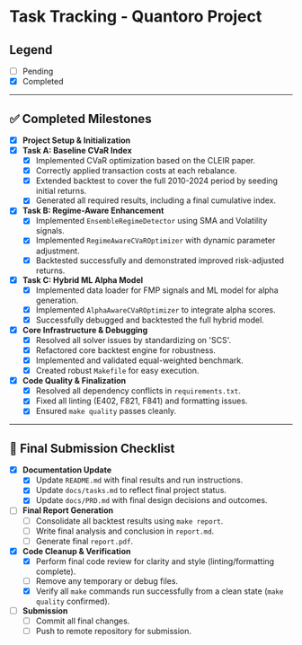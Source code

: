 # Task Tracking - Quantoro Project

## Legend
- [ ] Pending
- [x] Completed

---

## ✅ Completed Milestones

- [x] **Project Setup & Initialization**
- [x] **Task A: Baseline CVaR Index**
  - [x] Implemented CVaR optimization based on the CLEIR paper.
  - [x] Correctly applied transaction costs at each rebalance.
  - [x] Extended backtest to cover the full 2010-2024 period by seeding initial returns.
  - [x] Generated all required results, including a final cumulative index.
- [x] **Task B: Regime-Aware Enhancement**
  - [x] Implemented `EnsembleRegimeDetector` using SMA and Volatility signals.
  - [x] Implemented `RegimeAwareCVaROptimizer` with dynamic parameter adjustment.
  - [x] Backtested successfully and demonstrated improved risk-adjusted returns.
- [x] **Task C: Hybrid ML Alpha Model**
  - [x] Implemented data loader for FMP signals and ML model for alpha generation.
  - [x] Implemented `AlphaAwareCVaROptimizer` to integrate alpha scores.
  - [x] Successfully debugged and backtested the full hybrid model.
- [x] **Core Infrastructure & Debugging**
  - [x] Resolved all solver issues by standardizing on 'SCS'.
  - [x] Refactored core backtest engine for robustness.
  - [x] Implemented and validated equal-weighted benchmark.
  - [x] Created robust `Makefile` for easy execution.
- [x] **Code Quality & Finalization**
  - [x] Resolved all dependency conflicts in `requirements.txt`.
  - [x] Fixed all linting (E402, F821, F841) and formatting issues.
  - [x] Ensured `make quality` passes cleanly.

---

## 🚀 Final Submission Checklist

- [x] **Documentation Update**
  - [x] Update `README.md` with final results and run instructions.
  - [x] Update `docs/tasks.md` to reflect final project status.
  - [x] Update `docs/PRD.md` with final design decisions and outcomes.
- [ ] **Final Report Generation**
  - [ ] Consolidate all backtest results using `make report`.
  - [ ] Write final analysis and conclusion in `report.md`.
  - [ ] Generate final `report.pdf`.
- [x] **Code Cleanup & Verification**
  - [x] Perform final code review for clarity and style (linting/formatting complete).
  - [ ] Remove any temporary or debug files.
  - [x] Verify all `make` commands run successfully from a clean state (`make quality` confirmed).
- [ ] **Submission**
  - [ ] Commit all final changes.
  - [ ] Push to remote repository for submission.
